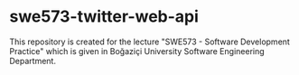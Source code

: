 # swe573-twitter-web-api
This repository is created for the lecture "SWE573 - Software Development Practice" which is given in Boğaziçi University Software Engineering Department.
